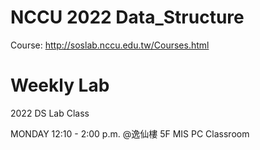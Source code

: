 # NCCU 2022 Data_Structure #

Course: http://soslab.nccu.edu.tw/Courses.html


# Weekly Lab #

2022 DS Lab Class

MONDAY 12:10 - 2:00 p.m. @逸仙樓 5F MIS PC Classroom